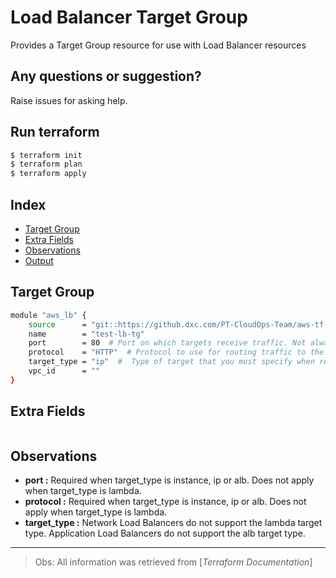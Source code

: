 # Load Balancer Target Group

Provides a Target Group resource for use with Load Balancer resources

## Any questions or suggestion?

Raise issues for asking help.

## Run terraform

```bash
$ terraform init
$ terraform plan
$ terraform apply
```

## Index

- [Target Group](#tg)
- [Extra Fields](#extra_fields)
- [Observations](#observations)
- [Output](#output)

## Target Group<a name="tg"></a>
```bash
module "aws_lb" {
    source      = "git::https://github.dxc.com/PT-CloudOps-Team/aws-tf-catalog/terraform-aws-lb-target-group"
    name        = "test-lb-tg"
    port        = 80  # Port on which targets receive traffic. Not always required see observations for more information           
    protocol    = "HTTP"  # Protocol to use for routing traffic to the targets. Not always required see observations for more information. Ex: HTTP, UDP, TCP
    target_type = "ip"  #  Type of target that you must specify when registering targets with this target group. Not always required see observations for more information. Ex: ip, lambda
    vpc_id      = ""   
}
```

## Extra Fields<a name="extra_fields"></a>
```bash
```

## Observations <a name="observations"></a>

- **port :** Required when target_type is instance, ip or alb. Does not apply when target_type is lambda.
- **protocol :** Required when target_type is instance, ip or alb. Does not apply when target_type is lambda.
- **target_type :** Network Load Balancers do not support the lambda target type. Application Load Balancers do not support the alb target type.
---
>Obs: All information was retrieved from [*Terraform Documentation*]

[link_1]:https://registry.terraform.io/providers/hashicorp/aws/latest/docs/resources/lb_target_group